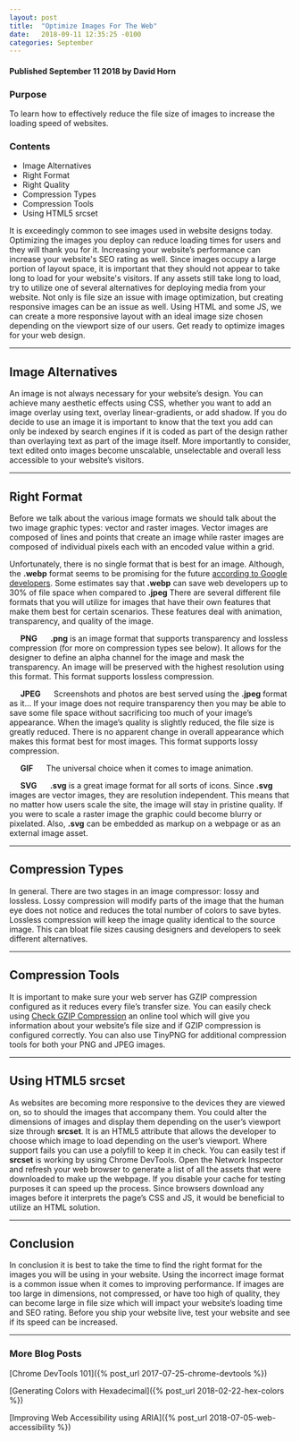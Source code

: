 ```yaml
---
layout: post
title:  "Optimize Images For The Web"
date:   2018-09-11 12:35:25 -0100
categories: September
---
```



#### Published September 11 2018 by David Horn

### Purpose
To learn how to effectively reduce the file size of images to increase the loading speed of websites. 

### Contents
* Image Alternatives
* Right Format
* Right Quality 
* Compression Types
* Compression Tools
* Using HTML5 srcset 


It is exceedingly common to see images used in website designs today. Optimizing the images you deploy can reduce loading times for users and they will thank you for it. Increasing your website’s performance can increase your website's SEO rating as well. Since images occupy a large portion of layout space, it is important that they should not appear to take long to load for your website's visitors. If any assets still take long to load, try to utilize one of several alternatives for deploying media from your website. Not only is file size an issue with image optimization, but creating responsive images can be an issue as well. Using HTML and some JS, we can create a more responsive layout with an ideal image size chosen depending on the viewport size of our users. Get ready to optimize images for your web design. 

****

## Image Alternatives
An image is not always necessary for your website’s design. You can achieve many aesthetic effects using CSS, whether you want to add an image overlay using text, overlay linear-gradients, or add shadow. If you do decide to use an image it is important to know that the text you add can only be indexed by search engines if it is coded as part of the design rather than overlaying text as part of the image itself. More importantly to consider, text edited onto images become unscalable, unselectable and overall less accessible to your website’s visitors. 

****

## Right Format
Before we talk about the various image formats we should talk about the two image graphic types: vector and raster images. Vector images are composed of lines and points that create an image while raster images are composed of individual pixels each with an encoded value within a grid.

Unfortunately, there is no single format that is best for an image. Although, the <b>.webp</b> format seems to be promising for the future [according to Google developers](https://developers.google.com/speed/webp/docs/compression). Some estimates say that <b>.webp</b> can save web developers up to 30% of file space when compared to <b>.jpeg</b> There are several different file formats that you will utilize for images that have their own features that make them best for certain scenarios. These features deal with animation, transparency, and quality of the image.

&nbsp;&nbsp;&nbsp;&nbsp; <b>PNG</b>
&nbsp;&nbsp;&nbsp;&nbsp; <b>.png</b> is an image format that supports transparency and lossless compression (for more on compression types see below). It allows for the designer to define an alpha channel for the image and mask the transparency. An image will be preserved with the highest resolution using this format. This format supports lossless compression.

&nbsp;&nbsp;&nbsp;&nbsp; <b>JPEG</b>
&nbsp;&nbsp;&nbsp;&nbsp; Screenshots and photos are best served using the <b>.jpeg</b> format as it… If your image does not require transparency then you may be able to save some file space without sacrificing too much of your image’s appearance. When the image’s quality is slightly reduced, the file size is greatly reduced. There is no apparent change in overall appearance which makes this format best for most images. This format supports lossy compression.

&nbsp;&nbsp;&nbsp;&nbsp; <b>GIF</b>
&nbsp;&nbsp;&nbsp;&nbsp; The universal choice when it comes to image animation. 

&nbsp;&nbsp;&nbsp;&nbsp; <b>SVG</b>
&nbsp;&nbsp;&nbsp;&nbsp; <b>.svg</b> is a great image format for all sorts of icons. Since <b>.svg</b> images are vector images, they are resolution independent. This means that no matter how users scale the site, the image will stay in pristine quality. If you were to scale a raster image the graphic could become blurry or pixelated. Also, <b>.svg</b> can be embedded as markup on a webpage or as an external image asset. 

****

## Compression Types
In general. There are two stages in an image compressor: lossy and lossless. Lossy compression will modify parts of the image that the human eye does not notice and reduces the total number of colors to save bytes. Lossless compression will keep the image quality identical to the source image. This can bloat file sizes causing designers and developers to seek different alternatives. 

****

## Compression Tools
It is important to make sure your web server has GZIP compression configured as it reduces every file’s transfer size. You can easily check using [Check GZIP Compression](https://checkgzipcompression.com/) an online tool which will give you information about your website’s file size and if GZIP compression is configured correctly. You can also use TinyPNG for additional compression tools for both your PNG and JPEG images. 

****

## Using HTML5 srcset
As websites are becoming more responsive to the devices they are viewed on, so to should the images that accompany them. You could alter the dimensions of images and display them depending on the user’s viewport size through <b>srcset</b>. It is an HTML5 attribute that allows the developer to choose which image to load depending on the user’s viewport. Where support fails you can use a polyfill to keep it in check. You can easily test if <b>srcset</b> is working by using Chrome DevTools. Open the Network Inspector and refresh your web browser to generate a list of all the assets that were downloaded to make up the webpage. If you disable your cache for testing purposes it can speed up the process. Since browsers download any images before it interprets the page’s CSS and JS, it would be beneficial to utilize an HTML solution. 

****

## Conclusion
In conclusion it is best to take the time to find the right format for the images you will be using in your website. Using the incorrect image format is a common issue when it comes to improving performance. If images are too large in dimensions, not compressed, or have too high of quality, they can become large in file size which will impact your website’s loading time and SEO rating. Before you ship your website live, test your website and see if its speed can be increased. 

****

### More Blog Posts
[Chrome DevTools 101]({% post_url 2017-07-25-chrome-devtools %})

[Generating Colors with Hexadecimal]({% post_url 2018-02-22-hex-colors %})

[Improving Web Accessibility using ARIA]({% post_url 2018-07-05-web-accessibility %})

